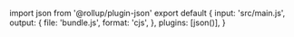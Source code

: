 import json from '@rollup/plugin-json'
export default {
  input: 'src/main.js',
  output: {
    file: 'bundle.js',
    format: 'cjs',
  },
  plugins: [json()],
}

